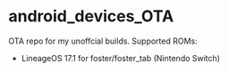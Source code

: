 # android_devices_OTA
OTA repo for my unoffcial builds. Supported ROMs:
- LineageOS 17.1 for foster/foster_tab (Nintendo Switch)
